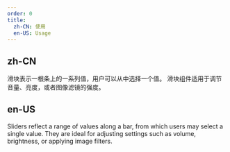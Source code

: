 ```yaml
---
order: 0
title:
  zh-CN: 使用
  en-US: Usage
---
```


## zh-CN

滑块表示一根条上的一系列值，用户可以从中选择一个值。 滑块组件适用于调节音量、亮度，或者图像滤镜的强度。

## en-US

Sliders reflect a range of values along a bar, from which users may select a single value. They are ideal for adjusting settings such as volume, brightness, or applying image filters.
